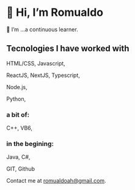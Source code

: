 # 👋 Hi, I’m Romualdo

🌱 I’m ...a continuous learner.

## Tecnologies I have worked with

 HTML/CSS,
 Javascript,
 
 ReactJS,
 NextJS,
 Typescript,
 
 Node.js,
 
 Python, 
  
 ### a bit of:
 
 C++,
 VB6,
 
 ### in the begining:
 
 Java,
 C#,
 
 GIT,
 Github 
 

Contact me at romualdoah@gmail.com.
